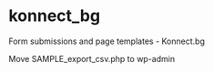 # konnect_bg
Form submissions and page templates - Konnect.bg

Move SAMPLE_export_csv.php to wp-admin